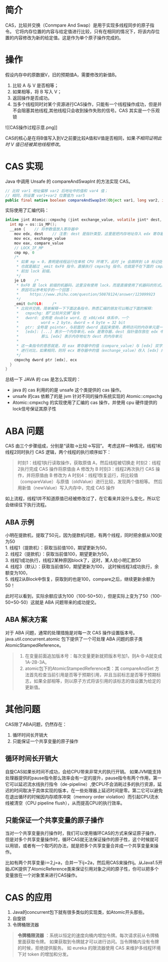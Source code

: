 # 简介

CAS，比较并交换（Conmpare And Swap）是用于实现多线程同步的原子指令。
它将内存位置的内容与给定值进行比较，只有在相同的情况下，将该内存位置的内容修改为新的给定值。这是作为单个原子操作完成的。

# 操作
假设内存中的原数据V，旧的预期值A，需要修改的新值B。
1. 比较 A 与 V 是否相等；
2. 如果相等，将 B 写入 V；
3. 返回操作是否成功。
4. 当多个线程同时对某个资源进行CAS操作，只能有一个线程操作成功，但是并不会阻塞其他线程,其他线程只会收到操作失败的信号。CAS 其实是一个乐观锁

![[CAS操作过程示意.png]]

CAS的核心是在将B值写入到V之前要比较A值和V值是否相同，如果*不相同证明此时 V 值已经被其他线程修改*。

# CAS 实现
Java 中调用 Unsafe 的 compareAndSwapInt 的方法实现 CAS。
```java
// 比较 var1 地址偏移 var2 后地址中的值和 var4 值；
// 相同，则设置 var1+var2 位置值为 var5
public final native boolean compareAndSwapInt(Object var1, long var2, int var4, int var5);
```

实际使用了汇编代码：
```c
inline jint Atomic::cmpxchg (jint exchange_value, volatile jint* dest, jint compare_value) {  // 判断是否是多核 CPU
  int mp = os::is_MP();
  __asm {    // 将参数值放入寄存器中
    mov edx, dest    // 注意: dest 是指针类型，这里是把内存地址存入 edx 寄存器中
    mov ecx, exchange_value
    mov eax, compare_value    
    // LOCK_IF_MP
    cmp mp, 0
    /*
     * 如果 mp = 0，表明是线程运行在单核 CPU 环境下。此时 je 会跳转到 L0 标记处，
     * 也就是越过 _emit 0xF0 指令，直接执行 cmpxchg 指令。也就是不在下面的 cmpxchg 指令
     * 前加 lock 前缀。
     */
    je L0    /*
     * 0xF0 是 lock 前缀的机器码，这里没有使用 lock，而是直接使用了机器码的形式。至于这样做的
     * 原因可以参考知乎的一个回答：
     *     https://www.zhihu.com/question/50878124/answer/123099923
     */ 
    _emit 0xF0L0:    /*
     * 比较并交换。简单解释一下下面这条指令，熟悉汇编的朋友可以略过下面的解释:
     *   cmpxchg: 即“比较并交换”指令
     *   dword: 全称是 double word，在 x86/x64 体系中，一个 
     *          word = 2 byte，dword = 4 byte = 32 bit
     *   ptr: 全称是 pointer，与前面的 dword 连起来使用，表明访问的内存单元是一个双字单元
     *   [edx]: [...] 表示一个内存单元，edx 是寄存器，dest 指针值存放在 edx 中。
     *          那么 [edx] 表示内存地址为 dest 的内存单元
     *          
     * 这一条指令的意思就是，将 eax 寄存器中的值（compare_value）与 [edx] 双字内存单元中的值
     * 进行对比，如果相同，则将 ecx 寄存器中的值（exchange_value）存入 [edx] 内存单元中。
     */
    cmpxchg dword ptr [edx], ecx
  }
}
```

总结一下 JAVA 的 cas 是怎么实现的：

-   java 的 cas 利用的的是 unsafe 这个类提供的 cas 操作。
-   unsafe 的cas 依赖了的是 jvm 针对不同的操作系统实现的 Atomic::cmpxchg
-   Atomic::cmpxchg 的实现使用了汇编的 cas 操作，并使用 cpu 硬件提供的 lock信号保证其原子性


# ABA 问题
CAS 由三个步骤组成，分别是“读取->比较->写回”。 考虑这样一种情况，线程1和线程2同时执行 CAS 逻辑，两个线程的执行顺序如下：

> 时刻1：线程1执行读取操作，获取原值 A，然后线程被切换走
> 时刻2：线程2执行完成 CAS 操作将原值由 A 修改为 B 
> 时刻3：线程2再次执行 CAS 操作，并将原值由 B 修改为 A 
> 时刻4：线程1恢复运行，将比较值（compareValue）与原值（oldValue）进行比较，发现两个值相等。 然后用新值（newValue）写入内存中，完成 CAS 操作

如上流程，线程1并不知道原值已经被修改过了，在它看来并没什么变化，所以它会继续往下执行流程。

## ABA 示例
小明在提款机，提取了50元，因为提款机问题，有两个线程，同时把余额从100变为50  
    1. 线程1（提款机）：获取当前值100，期望更新为50，  
    2.  线程2（提款机）：获取当前值100，期望更新为50，  
    3.  线程1成功执行，线程2某种原因block了，这时，某人给小明汇款50  
    4.  线程3（默认）：获取当前值50，期望更新为100，  这时候线程3成功执行，余额变为100，  
   5.  线程2从Block中恢复，获取到的也是100，compare之后，继续更新余额为50！
    
此时可以看到，实际余额应该为100（100-50+50），但是实际上变为了50（100-50+50-50）这就是 ABA 问题带来的成功提交。


## ABA 解决方案
对于 ABA 问题，通常的处理措施是对每一次 CAS 操作设置版本号。java.util.concurrent.atomic 包下提供了一个可处理 ABA 问题的原子类 AtomicStampedReference。

> 1. 在变量前面追加版本号：每次变量更新就把版本号加1，则A-B-A就变成1A-2B-3A。
>  2. atomic包下的AtomicStampedReference类：其 compareAndSet 方法首先检查当前引用是否等于预期引用，并且当前标志是否等于预期标志，如果全部相等，则以原子方式将该引用的该标志的值设置为给定的更新值。


# 其他问题

CAS除了ABA问题，仍然存在：
1. 循环时间长开销大
2. 只能保证一个共享变量的原子操作

##  循环时间长开销大

自旋CAS如果长时间不成功，会给CPU带来非常大的执行开销。 如果JVM能支持处理器提供的pause指令那么效率会有一定的提升，pause指令有两个作用，第一它可以延迟流水线执行指令（de-pipeline）,使CPU不会消耗过多的执行资源，延迟的时间取决于具体实现的版本，在一些处理器上延迟时间是零。第二它可以避免在退出循环的时候因内存顺序冲突（memory order violation）而引起CPU流水线被清空（CPU pipeline flush），从而提高CPU的执行效率。

## 只能保证一个共享变量的原子操作

当对一个共享变量执行操作时，我们可以使用循环CAS的方式来保证原子操作，但是对多个共享变量操作时，循环CAS就无法保证操作的原子性，这个时候就可以用锁，或者有一个取巧的办法，就是把多个共享变量合并成一个共享变量来操作。

比如有两个共享变量i＝2,j=a，合并一下ij=2a，然后用CAS来操作ij。从Java1.5开始JDK提供了AtomicReference类来保证引用对象之间的原子性，你可以把多个变量放在一个对象里来进行CAS操作。

# CAS 的应用

1. Java的concurrent包下就有很多类似的实现类，如Atomic开头那些。 
2. 自旋锁 
3. 令牌桶限流器
> **令牌桶限流器** ：系统以恒定的速度向桶内增加令牌。每次请求前从令牌桶里面获取令牌。
> 如果获取到令牌就才可以进行访问。当令牌桶内没有令牌的时候，拒绝提供服务。
> 如 eureka 的限流器使用 CAS 来维护多线程环境下对 token 的增加和分发。